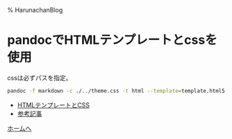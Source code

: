 % HarunachanBlog

# pandocでHTMLテンプレートとcssを使用

cssは必ずパスを指定。

```sh
pandoc -f markdown -c ./../theme.css -t html --template=template.html5 p1216.md > p1216.html
```

- [HTMLテンプレートとCSS](https://jez.io/pandoc-markdown-css-theme/)
- [参考記事](https://oita.oika.me/2020/11/23/markdown-to-html/)

[ホームへ](https://harunachan.com/)
